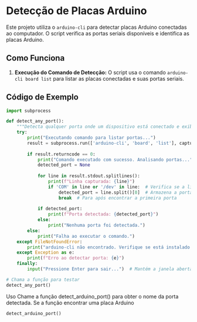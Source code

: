 # Detecção de Placas Arduino

Este projeto utiliza o `arduino-cli` para detectar placas Arduino conectadas ao computador. O script verifica as portas seriais disponíveis e identifica as placas Arduino.

## Como Funciona

1. **Execução do Comando de Detecção:**
   O script usa o comando `arduino-cli board list` para listar as placas conectadas e suas portas seriais.

## Código de Exemplo

```python
import subprocess

def detect_any_port():
    """Detecta qualquer porta onde um dispositivo está conectado e exibe o nome da porta no final."""
    try:
        print("Executando comando para listar portas...")
        result = subprocess.run(['arduino-cli', 'board', 'list'], capture_output=True, text=True, creationflags=subprocess.CREATE_NO_WINDOW)
        
        if result.returncode == 0:
            print("Comando executado com sucesso. Analisando portas...")
            detected_port = None
            
            for line in result.stdout.splitlines():
                print(f"Linha capturada: {line}")
                if 'COM' in line or '/dev' in line:  # Verifica se a linha contém uma porta COM ou /dev
                    detected_port = line.split()[0]  # Armazena a porta detectada
                    break  # Para após encontrar a primeira porta
            
            if detected_port:
                print(f"Porta detectada: {detected_port}")
            else:
                print("Nenhuma porta foi detectada.")
        else:
            print("Falha ao executar o comando.")
    except FileNotFoundError:
        print("arduino-cli não encontrado. Verifique se está instalado e no PATH.")
    except Exception as e:
        print(f"Erro ao detectar porta: {e}")
    finally:
        input("Pressione Enter para sair...")  # Mantém a janela aberta para ver as mensagens de erro

# Chama a função para testar
detect_any_port()

```

Uso
Chame a função detect_arduino_port() para obter o nome da porta detectada. Se a função encontrar uma placa Arduino

```python
detect_arduino_port()
```
